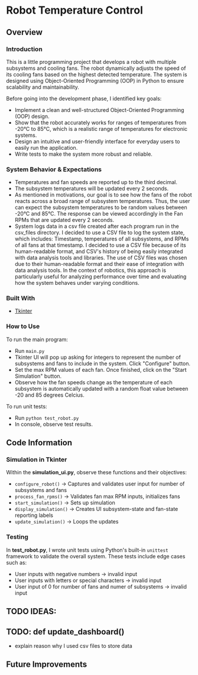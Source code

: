 # Robot Temperature Control

## Overview
### Introduction
This is a little programming project that develops a robot with multiple subsystems and cooling fans. The robot dynamically adjusts the speed of its cooling fans based on the highest detected temperature. The system is designed using Object-Oriented Programming (OOP) in Python to ensure scalability and maintainability.

Before going into the development phase, I identified key goals:
- Implement a clean and well-structured Object-Oriented Programming (OOP) design.
- Show that the robot accurately works for ranges of temperatures from -20°C to 85°C, which is a realistic range of temperatures for electronic systems. 
- Design an intuitive and user-friendly interface for everyday users to easily run the application.
- Write tests to make the system more robust and reliable. 

### System Behavior & Expectations
- Temperatures and fan speeds are reported up to the third decimal. 
- The subsystem temperatures will be updated every 2 seconds.
- As mentioned in motivations, our goal is to see how the fans of the robot reacts across a broad range of subsystem temperatures. Thus, the user can expect the subsystem temperatures to be random values between 
-20°C and 85°C. The response can be viewed accordingly in the Fan RPMs that are updated every 2 seconds.
- System logs data in a csv file created after each program run in the csv_files directory. I decided to use a CSV file to log the system state, which includes: Timestamp, temperatures of all subsystems, and RPMs of all fans at that timestamp. I decided to use a CSV file because of its human-readable format, and CSV's history of being easily integrated with data analysis tools and libraries. The use of CSV files was chosen due to their human-readable format and their ease of integration with data analysis tools. In the context of robotics, this approach is particularly useful for analyzing performance over time and evaluating how the system behaves under varying conditions.

### Built With
- [Tkinter](https://docs.python.org/3/library/tkinter.html)

### How to Use
To run the main program:
- Run `main.py`
- Tkinter UI will pop up asking for integers to represent the number of subsystems and fans to include in the system. Click "Configure" button.
- Set the max RPM values of each fan. Once finished, click on the "Start Simulation" button.
- Observe how the fan speeds change as the temperature of each subsystem is automatically updated with a random float value between -20 and 85 degrees Celcius.

To run unit tests:
- Run `python test_robot.py`
- In console, observe test results.

## Code Information
### Simulation in Tkinter
Within the **simulation_ui.py**, observe these functions and their objectives:
- `configure_robot()` → Captures and validates user input for number of subsystems and fans
- `process_fan_rpms()` → Validates fan max RPM inputs, initializes fans
- `start_simulation()` → Sets up simulation
- `display_simulation()` → Creates UI subsystem-state and fan-state reporting labels
- `update_simulation()` → Loops the updates

### Testing
In **test_robot.py**, I wrote unit tests using Python's built-in `unittest` framework to validate the overall system. These tests include edge cases such as:
- User inputs with negative numbers → invalid input
- User inputs with letters or special characters → invalid input
- User input of 0 for number of fans and numer of subsystems → invalid input

## TODO IDEAS:

## TODO: def update_dashboard()
- explain reason why I used csv files to store data

## Future Improvements
